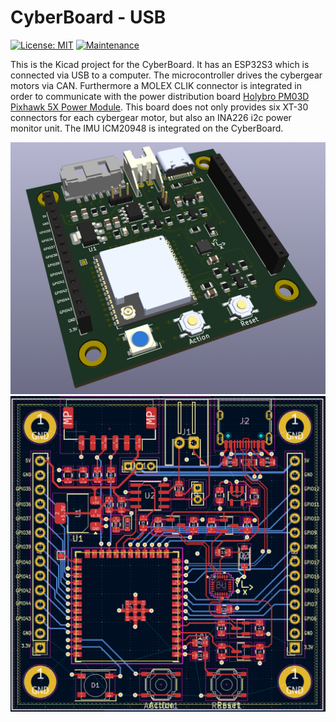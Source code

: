 # CyberBoard - USB

[![License: MIT](https://img.shields.io/badge/License-MIT-yellow.svg)](https://opensource.org/licenses/MIT)
[![Maintenance](https://img.shields.io/badge/Maintained%3F-no-red.svg)](https://github.com/cybergear-robotics/cyberboard-usb/activity)


This is the Kicad project for the CyberBoard. It has an ESP32S3 which is
connected via USB to a computer. The microcontroller drives the cybergear 
motors via CAN. Furthermore a MOLEX CLIK connector is integrated in order
to communicate with the power distribution board [Holybro PM03D Pixhawk 5X Power
Module](https://docs.holybro.com/power-module-and-pdb/power-module/digital-power-module-pm-setup).
This board does not only provides six XT-30 connectors for each cybergear motor,
but also an INA226 i2c power monitor unit. The IMU ICM20948 is integrated on the
CyberBoard.

![3D](3d.png)
![PCB](pcb.png)



